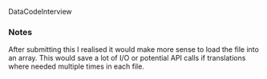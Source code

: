 DataCodeInterview


### Notes

After submitting this I realised it would make more sense to load the file into an array. 
This would save a lot of I/O or potential API calls if translations where needed multiple times in each file.

